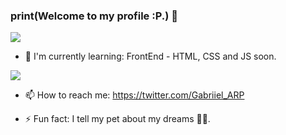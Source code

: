 ### print(Welcome to my profile :P.) 👋



<!--
**Gabriand/Gabriand** is a ✨ _special_ ✨ repository because its `README.md` (this file) appears on your GitHub profile.

Here are some ideas to get you started:

- 🔭 I’m currently working on ...

- 👯 I’m looking to collaborate on ...
- 🤔 I’m looking for help with ...
- 😄 Pronouns: 
- 💬 Ask me about ...
-->

![](https://media.giphy.com/media/frSfC5NcmyF7q/giphy.gif)

- 🌱 I'm currently learning: 
FrontEnd - HTML, CSS and JS soon.

![](https://media.giphy.com/media/9Y1wF3wx1Dex8w9wxL/giphy.gif)

- 📫 How to reach me: https://twitter.com/Gabriiel_ARP

- ⚡ Fun fact: I tell my pet about my dreams 🐶✨.
